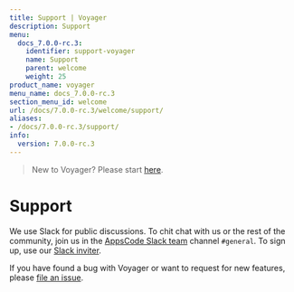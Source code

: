 ```yaml
---
title: Support | Voyager
description: Support
menu:
  docs_7.0.0-rc.3:
    identifier: support-voyager
    name: Support
    parent: welcome
    weight: 25
product_name: voyager
menu_name: docs_7.0.0-rc.3
section_menu_id: welcome
url: /docs/7.0.0-rc.3/welcome/support/
aliases:
- /docs/7.0.0-rc.3/support/
info:
  version: 7.0.0-rc.3
---
```


> New to Voyager? Please start [here](/docs/7.0.0-rc.3/concepts/overview).

# Support

We use Slack for public discussions. To chit chat with us or the rest of the community, join us in the [AppsCode Slack team](https://appscode.slack.com/messages/C0XQFLGRM/details/) channel `#general`. To sign up, use our [Slack inviter](https://slack.appscode.com/).

If you have found a bug with Voyager or want to request for new features, please [file an issue](https://github.com/appscode/voyager/issues/new).
